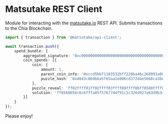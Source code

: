 # Matsutake REST Client

Module for interacting with the [matsutake.io](https://www.matsutake.io) REST API. Submits transactions to the Chia Blockchain.

```TypeScript
import { transaction } from '@matsutake/api-client';

await transaction.push({
    spend_bundle: {
        aggregated_signature: '0xc00000000000000000000000000000000000000000000000000000000000000000000000000000000000000000000000000000000000000000000000000000000000000000000000000000000000000000000000000000000000000000000000',
        coin_spends: [{
            coin: {
                amount: 1,
                parent_coin_info: '0xccd5bb71183532bff220ba46c268991a00000000000000000000000000004082',
                puzzle_hash: '0x4843c869bba5f65aa1e806cd372dae5668ca3b69640d067e86837ca96b324e71'
            },
            puzzle_reveal: 'ff02ffff01ff02ffff03ffff09ffff0bff0580ffff01a02cf24dba5fb0a30e26e83b2ac5b9e29e1b161e5c1fa7425e73043362938b982480ffff01ff04ffff04ff02ffff04ff0bffff04ff17ff80808080ff8080ffff01ff088080ff0180ffff04ffff0133ff018080',
            solution: 'ff8568656c6c6fffa05f5767744f91c1c326d927a63d9b34fa7035c10e3eb838c44e3afe127c1b7675ff0280'
        }]
    }
});
```

Please enjoy!